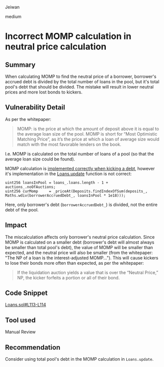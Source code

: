 Jeiwan

medium

# Incorrect MOMP calculation in neutral price calculation

## Summary
When calculating MOMP to find the neutral price of a borrower, borrower's accrued debt is divided by the total number of loans in the pool, but it's total pool's debt that should be divided. The mistake will result in lower neutral prices and more lost bonds to kickers.
## Vulnerability Detail
As per the whitepaper:
> MOMP: is the price at which the amount of deposit above it is equal to the average loan size of
the pool. MOMP is short for “Most Optimistic Matching Price”, as it’s the price at which a loan of
average size would match with the most favorable lenders on the book.

I.e. MOMP is calculated on the total number of loans of a pool (so that the average loan size could be found).

MOMP calculation is [implemented correctly when kicking a debt](https://github.com/sherlock-audit/2023-01-ajna/blob/main/contracts/src/libraries/external/Auctions.sol#L799), however it's implementation in the [Loans.update](https://github.com/sherlock-audit/2023-01-ajna/blob/main/contracts/src/libraries/internal/Loans.sol#L76) function is not correct:
```solidity
uint256 loansInPool = loans_.loans.length - 1 + auctions_.noOfAuctions;
uint256 curMomp     = _priceAt(Deposits.findIndexOfSum(deposits_, Maths.wdiv(borrowerAccruedDebt_, loansInPool * 1e18)));
```
Here, only borrower's debt (`borrowerAccruedDebt_`) is divided, not the entire debt of the pool.
## Impact
The miscalculation affects only borrower's neutral price calculation. Since MOMP is calculated on a smaller debt (borrower's debt will almost always be smaller than total pool's debt), the value of MOMP will be smaller than expected, and the neutral price will also be smaller (from the whitepaper: "The NP of a loan is the interest-adjusted MOMP..."). This will cause kickers to lose their bonds more often than expected, as per the whitepaper:
> If the liquidation auction yields a value that is over the “Neutral Price,” NP, the
kicker forfeits a portion or all of their bond. 
## Code Snippet
[Loans.sol#L113-L114](https://github.com/sherlock-audit/2023-01-ajna/blob/main/contracts/src/libraries/internal/Loans.sol#L113-L114)
## Tool used
Manual Review
## Recommendation
Consider using total pool's debt in the MOMP calculation in `Loans.update`.